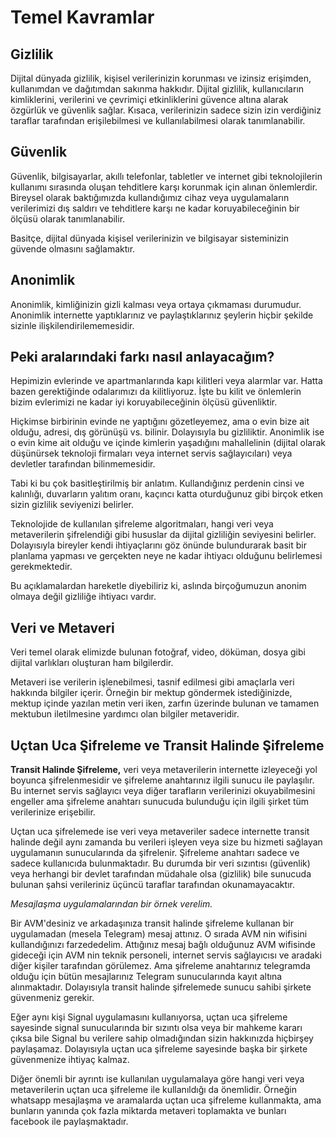 # Temel Kavramlar

## Gizlilik

Dijital dünyada gizlilik, kişisel verilerinizin korunması ve izinsiz erişimden, kullanımdan ve dağıtımdan sakınma hakkıdır. Dijital gizlilik, kullanıcıların kimliklerini, verilerini ve çevrimiçi etkinliklerini güvence altına alarak özgürlük ve güvenlik sağlar. Kısaca, verilerinizin sadece sizin izin verdiğiniz taraflar tarafından erişilebilmesi ve kullanılabilmesi olarak tanımlanabilir.

## Güvenlik

Güvenlik, bilgisayarlar, akıllı telefonlar, tabletler ve internet gibi teknolojilerin kullanımı sırasında oluşan tehditlere karşı korunmak için alınan önlemlerdir. Bireysel olarak baktığımızda kullandığımız cihaz veya uygulamaların verilerimizi dış saldırı ve tehditlere karşı ne kadar koruyabileceğinin bir ölçüsü olarak tanımlanabilir.

Basitçe, dijital dünyada kişisel verilerinizin ve bilgisayar sisteminizin güvende olmasını sağlamaktır.

## Anonimlik

Anonimlik, kimliğinizin gizli kalması veya ortaya çıkmaması durumudur. Anonimlik internette yaptıklarınız ve paylaştıklarınız şeylerin hiçbir şekilde sizinle ilişkilendirilememesidir.

## Peki aralarındaki farkı nasıl anlayacağım?

Hepimizin evlerinde ve apartmanlarında kapı kilitleri veya alarmlar var. Hatta bazen gerektiğinde odalarımızı da kilitliyoruz. İşte bu kilit ve önlemlerin bizim evlerimizi ne kadar iyi koruyabileceğinin ölçüsü güvenliktir.

Hiçkimse birbirinin evinde ne yaptığını gözetleyemez, ama o evin bize ait olduğu, adresi, dış görünüşü vs. bilinir. Dolayısıyla bu gizliliktir. Anonimlik ise o evin kime ait olduğu ve içinde kimlerin yaşadığını mahallelinin (dijital olarak düşünürsek teknoloji firmaları veya internet servis sağlayıcıları) veya devletler tarafından bilinmemesidir.

Tabi ki bu çok basitleştirilmiş bir anlatım. Kullandığınız perdenin cinsi ve kalınlığı, duvarların yalıtım oranı, kaçıncı katta oturduğunuz gibi birçok etken sizin gizlilik seviyenizi belirler.

Teknolojide de kullanılan şifreleme algoritmaları, hangi veri veya metaverilerin şifrelendiği gibi hususlar da dijital gizliliğin seviyesini belirler. Dolayısıyla bireyler kendi ihtiyaçlarını göz önünde bulundurarak basit bir planlama yapması ve gerçekten neye ne kadar ihtiyacı olduğunu belirlemesi gerekmektedir.

Bu açıklamalardan hareketle diyebiliriz ki, aslında birçoğumuzun anonim olmaya değil gizliliğe ihtiyacı vardır.

## Veri ve Metaveri

Veri temel olarak elimizde bulunan fotoğraf, video, döküman, dosya gibi dijital varlıkları oluşturan ham bilgilerdir.

Metaveri ise verilerin işlenebilmesi, tasnif edilmesi gibi amaçlarla veri hakkında bilgiler içerir. Örneğin bir mektup göndermek istediğinizde, mektup içinde yazılan metin veri iken, zarfın üzerinde bulunan ve tamamen mektubun iletilmesine yardımcı olan bilgiler metaveridir.

## Uçtan Uca Şifreleme ve Transit Halinde Şifreleme

**Transit Halinde Şifreleme,** veri veya metaverilerin internette izleyeceği yol boyunca şifrelenmesidir ve şifreleme anahtarınız ilgili sunucu ile paylaşılır. Bu internet servis sağlayıcı veya diğer tarafların verilerinizi okuyabilmesini engeller ama şifreleme anahtarı sunucuda bulunduğu için ilgili şirket tüm verilerinize erişebilir.

Uçtan uca şifrelemede ise veri veya metaveriler sadece internette transit halinde değil aynı zamanda bu verileri işleyen veya size bu hizmeti sağlayan uygulamanın sunucularında da şifrelenir. Şifreleme anahtarı sadece ve sadece kullanıcıda bulunmaktadır. Bu durumda bir veri sızıntısı (güvenlik) veya herhangi bir devlet tarafından müdahale olsa (gizlilik) bile sunucuda bulunan şahsi verileriniz üçüncü taraflar tarafından okunamayacaktır.

*Mesajlaşma uygulamalarından bir örnek verelim.*

Bir AVM'desiniz ve arkadaşınıza transit halinde şifreleme kullanan bir uygulamadan (mesela Telegram) mesaj attınız. O sırada AVM nin wifisini kullandığınızı farzededelim. Attığınız mesaj bağlı olduğunuz AVM wifisinde gideceği için AVM nin teknik personeli, internet servis sağlayıcısı ve aradaki diğer kişiler tarafından görülemez. Ama şifreleme anahtarınız telegramda olduğu için bütün mesajlarınız Telegram sunucularında kayıt altına alınmaktadır. Dolayısıyla transit halinde şifrelemede sunucu sahibi şirkete güvenmeniz gerekir.

Eğer aynı kişi Signal uygulamasını kullanıyorsa, uçtan uca şifreleme sayesinde signal sunucularında bir sızıntı olsa veya bir mahkeme kararı çıksa bile Signal bu verilere sahip olmadığından sizin hakkınızda hiçbirşey paylaşamaz. Dolayısıyla uçtan uca şifreleme sayesinde başka bir şirkete güvenmenize ihtiyaç kalmaz.

Diğer önemli bir ayrıntı ise kullanılan uygulamalaya göre hangi veri veya metaverilerin uçtan uca şifreleme ile kullanıldığı da önemlidir. Örneğin whatsapp mesajlaşma ve aramalarda uçtan uca şifreleme kullanmakta, ama bunların yanında çok fazla miktarda metaveri toplamakta ve bunları facebook ile paylaşmaktadır.
